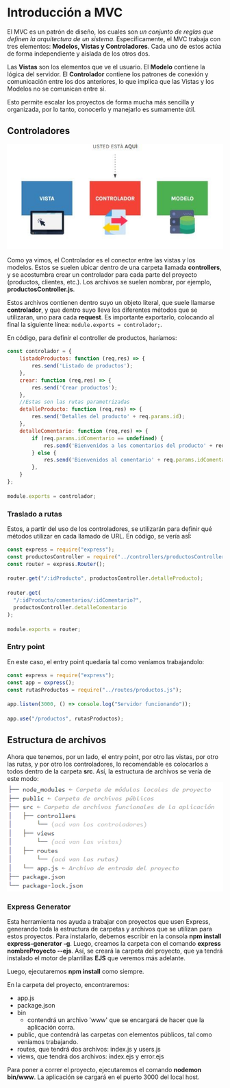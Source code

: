 # Introducción a MVC

El MVC es un patrón de diseño, los cuales son _un conjunto de reglas que definen la arquitectura de un sistema_. Específicamente, el MVC trabaja con tres elementos: **Modelos, Vistas y Controladores**. Cada uno de estos actúa de forma independiente y aislada de los otros dos.

Las **Vistas** son los elementos que ve el usuario. El **Modelo** contiene la lógica del servidor. El **Controlador** contiene los patrones de conexión y comunicación entre los dos anteriores, lo que implica que las Vistas y los Modelos no se comunican entre si.

Esto permite escalar los proyectos de forma mucha más sencilla y organizada, por lo tanto, conocerlo y manejarlo es sumamente útil.

## Controladores

![Controlador](../media/3a_%20Controlador.jpg)

Como ya vimos, el Controlador es el conector entre las vistas y los modelos. Estos se suelen ubicar dentro de una carpeta llamada **controllers**, y se acostumbra crear un controlador para cada parte del proyecto (productos, clientes, etc.). Los archivos se suelen nombrar, por ejemplo, **productosController.js**.

Estos archivos contienen dentro suyo un objeto literal, que suele llamarse **controlador**, y que dentro suyo lleva los diferentes métodos que se utilizaran, uno para cada **request**. Es importante exportarlo, colocando al final la siguiente línea: `module.exports = controlador;`.

En código, para definir el controller de productos, haríamos:

```javascript
const controlador = {
    listadoProductos: function (req,res) => {
        res.send('Listado de productos');
    },
    crear: function (req,res) => {
        res.send('Crear productos');
    },
    //Estas son las rutas parametrizadas
    detalleProducto: function (req,res) => {
        res.send('Detalles del producto' + req.params.id);
    },
    detalleComentario: function (req,res) => {
        if (req.params.idComentario == undefined) {
            res.send('Bienvenidos a los comentarios del producto' + req.params.id);
        } else {
            res.send('Bienvenidos al comentario' + req.params.idComentario + ' del producto' + req.params.id);
        },
    }
};

module.exports = controlador;
```

### Traslado a rutas

Estos, a partir del uso de los controladores, se utilizarán para definir qué métodos utilizar en cada llamado de URL. En código, se vería asÍ:

```javascript
const express = require("express");
const productosController = require("../controllers/productosController.js");
const router = express.Router();

router.get("/:idProducto", productosController.detalleProducto);

router.get(
  "/:idProducto/comentarios/:idComentario?",
  productosController.detalleComentario
);

module.exports = router;
```

### Entry point

En este caso, el entry point quedaría tal como veníamos trabajandolo:

```javascript
const express = require("express");
const app = express();
const rutasProductos = require("../routes/productos.js");

app.listen(3000, () => console.log("Servidor funcionando"));

app.use("/productos", rutasProductos);
```

## Estructura de archivos

Ahora que tenemos, por un lado, el entry point, por otro las vistas, por otro las rutas, y por otro los controladores, lo recomendable es colocarlos a todos dentro de la carpeta **src**. Así, la estructura de archivos se vería de este modo:
![Estructura de archivos](../media/3b_%20estructuraCarpetas.png)

### Express Generator

Esta herramienta nos ayuda a trabajar con proyectos que usen Express, generando toda la estructura de carpetas y archivos que se utilizan para estos proyectos. Para instalarlo, debemos escribir en la consola **npm install express-generator -g**. Luego, creamos la carpeta con el comando **express nombreProyecto --ejs**. Así, se creará la carpeta del proyecto, que ya tendrá instalado el motor de plantillas **EJS** que veremos más adelante.

Luego, ejecutaremos **npm install** como siempre.

En la carpeta del proyecto, encontraremos:

- app.js
- package.json
- bin
  - contendrá un archivo 'www' que se encargará de hacer que la aplicación corra.
- public, que contendrá las carpetas con elementos públicos, tal como veníamos trabajando.
- routes, que tendrá dos archivos: index.js y users.js
- views, que tendrá dos archivos: index.ejs y error.ejs

Para poner a correr el proyecto, ejecutaremos el comando **nodemon bin/www**. La aplicación se cargará en el puerto 3000 del local host.
